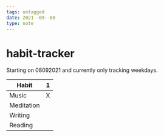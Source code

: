 ```yaml
---
tags: untagged
date: 2021--09--08
type: note
---
```


# habit-tracker

Starting on 08092021 and currently only tracking weekdays.

| Habit      | 1   |
| ---------- | --- |
| Music      | X   |
| Meditation |    |
| Writing    |     |
| Reading    |     |